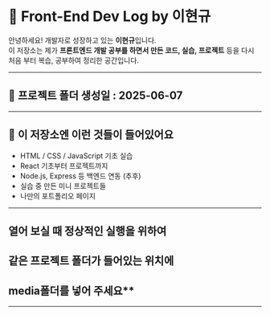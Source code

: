 # 🧠 Front-End Dev Log by 이현규

안녕하세요! 개발자로 성장하고 있는 **이현규**입니다.  
이 저장소는 제가 **프론트엔드 개발 공부를 하면서 만든 코드, 실습, 프로젝트** 등을 
다시 처음 부터 복습, 공부하여 정리한 공간입니다.

---

## 📅 프로젝트 폴더 생성일 : 2025-06-07

---

## 📌 이 저장소엔 이런 것들이 들어있어요

- HTML / CSS / JavaScript 기초 실습
- React 기초부터 프로젝트까지
- Node.js, Express 등 백엔드 연동 (추후)
- 실습 중 만든 미니 프로젝트들
- 나만의 포트폴리오 페이지

---

## 열어 보실 때 정상적인 실행을 위하여 
## 같은 프로젝트 폴더가 들어있는 위치에 
## media폴더를 넣어 주세요**

---

